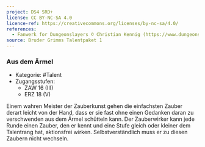 ```yaml
---
project: DS4 SRD+
license: CC BY-NC-SA 4.0
licence-ref: https://creativecommons.org/licenses/by-nc-sa/4.0/
references: 
  - Fanwerk for Dungeonslayers © Christian Kennig (https://www.dungeonslayers.net/)
source: Bruder Grimms Talentpaket 1
---
```


### Aus dem Ärmel

- Kategorie: #Talent
- Zugangsstufen:
  - ZAW 16 (III)
  - ERZ 18 (V)

Einem wahren Meister der Zauberkunst gehen die einfachsten Zauber derart leicht von der Hand, dass er sie fast ohne einen Gedanken daran zu verschwenden aus dem Ärmel schütteln kann. Der Zauberwirker kann jede Runde einen Zauber, den er kennt und eine Stufe gleich oder kleiner dem Talentrang hat, aktionsfrei wirken. Selbstverständlich muss er zu diesen Zaubern nicht wechseln.

